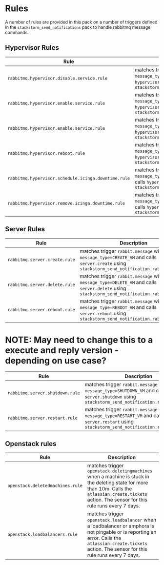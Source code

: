 # Rules

A number of rules are provided in this pack on a number of triggers defined in the `stackstorm_send_notifications` pack
to handle rabbitmq message commands.

## Hypervisor Rules

| Rule      | Description |
| ----------- | ----------- |
| `rabbitmq.hypervisor.disable.service.rule` | matches trigger `rabbit.message` with `message_type=HYPERVISOR_DISABLE_SERVICE` and calls `hypervisor.service.disable` using `stackstorm_send_notification.rabbit.execute`|
| `rabbitmq.hypervisor.enable.service.rule` | matches trigger `rabbit.message` with `message_type=HYPERVISOR_DISABLE_SERVICE` and calls `hypervisor.service.disable` using `stackstorm_send_notification.rabbit.execute`|
| `rabbitmq.hypervisor.enable.service.rule` | matches trigger `rabbit.message` with `message_type=HYPERVISOR_ENABLE_SERVICE` and calls `hypervisor.service.enable` using `stackstorm_send_notification.rabbit.execute`|
| `rabbitmq.hypervisor.reboot.rule` | matches trigger `rabbit.reply.message` with `message_type=HYPERVISOR_REBOOT` and calls `hypervisor.reboot` using `stackstorm_send_notification.rabbit.execute.and.reply` |
|`rabbitmq.hypervisor.schedule.icinga.downtime.rule`| matches trigger `rabbit.message` with `message_type=HYPERVISOR_SCHEDULE_ICINGA_DOWNTIME` and calls `hypervisor.schedule.icinga.downtime` using `stackstorm_send_notification.rabbit.execute`|
| `rabbitmq.hypervisor.remove.icinga.downtime.rule` | matches trigger `rabbit.message` with `message_type=HYPERVISOR_REMOVE_ICINGA_DOWNTIME` and calls `hypervisor.remove.icinga.downtime` using `stackstorm_send_notification.rabbit.execute` |

## Server Rules

| Rule      | Description |
| ----------- | ----------- |
| `rabbitmq.server.create.rule`| matches trigger `rabbit.message` with `message_type=CREATE_VM` and calls `server.create` using `stackstorm_send_notification.rabbit.execute` |
| `rabbitmq.server.delete.rule` | matches trigger `rabbit.message` with `message_type=DELETE_VM` and calls `server.delete` using `stackstorm_send_notification.rabbit.execute` |
| `rabbitmq.server.reboot.rule` | matches trigger `rabbit.message` with `message_type=REBOOT_VM` and calls `server.reboot` using `stackstorm_send_notification.rabbit.execute`|

# NOTE: May need to change this to a execute and reply version - depending on use case?

| Rule      | Description |
| ----------- | ----------- |
| `rabbitmq.server.shutdown.rule` | matches trigger `rabbit.message` with `message_type=SHUTDOWN_VM` and calls `server.shutdown` using `stackstorm_send_notification.rabbit.execute` |
| `rabbitmq.server.restart.rule` | matches trigger `rabbit.message` with `message_type=RESTART_VM` and calls `server.restart` using `stackstorm_send_notification.rabbit.execute` |

## Openstack rules

| Rule      | Description |
| ----------- | ----------- |
| `openstack.deletedmachines.rule` | matches trigger `openstack.deletingmachines` when a machine is stuck in the deleting state for more than 10m. Calls the `atlassian.create.tickets` action. The sensor for this rule runs every 7 days. |
| `openstack.loadbalancers.rule` | matches trigger `openstack.loadbalancer` when a loadbalancer or amphora is not pingable or is reporting an error. Calls the `atlassian.create.tickets` action. The sensor for this rule runs every 7 days. |
